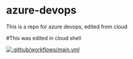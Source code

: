# azure-devops
This is a repo for azure devops, edited from cloud

#This was edited in cloud shell

[![.github/workflows/main.yml](https://github.com/Nazarius1/azure-devops/actions/workflows/main.yml/badge.svg)](https://github.com/Nazarius1/azure-devops/actions/workflows/main.yml)
